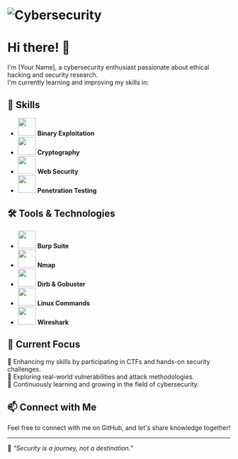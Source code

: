 # ![Cybersecurity](https://media.giphy.com/media/qgQUggAC3Pfv687qPC/giphy.gif)  

# Hi there! 👋  

I'm [Your Name], a cybersecurity enthusiast passionate about ethical hacking and security research.  
I'm currently learning and improving my skills in:  

## 🚀 Skills  
- <img src="https://media.giphy.com/media/h408T6Y5GfmXBKW62l/giphy.gif" width="40"> **Binary Exploitation**  
- <img src="https://media.giphy.com/media/3o7TKU8RvQuomFfUUU/giphy.gif" width="40"> **Cryptography**  
- <img src="https://media.giphy.com/media/RJzm826vu7WbJvBtxX/giphy.gif" width="40"> **Web Security**  
- <img src="https://media.giphy.com/media/26n7b7PjSOZJwVCmY/giphy.gif" width="40"> **Penetration Testing**  

## 🛠️ Tools & Technologies  
- <img src="https://media.giphy.com/media/J5hPQE2Y8cC6p8MroU/giphy.gif" width="40"> **Burp Suite**  
- <img src="https://upload.wikimedia.org/wikipedia/commons/5/50/Nmap_logo.svg" width="40"> **Nmap**  
- <img src="https://media.giphy.com/media/KAq5w47R9rmTuvWOWa/giphy.gif" width="40"> **Dirb & Gobuster**  
- <img src="https://upload.wikimedia.org/wikipedia/commons/a/af/Tux.png" width="40"> **Linux Commands**  
- <img src="https://media.giphy.com/media/UqZp0PuhWComQzN6Xr/giphy.gif" width="40"> **Wireshark**  

## 📌 Current Focus  
🔹 Enhancing my skills by participating in CTFs and hands-on security challenges.  
🔹 Exploring real-world vulnerabilities and attack methodologies.  
🔹 Continuously learning and growing in the field of cybersecurity.  

## 📫 Connect with Me  
Feel free to connect with me on GitHub, and let's share knowledge together!  

---

🌱 *"Security is a journey, not a destination."*  
